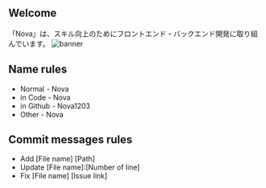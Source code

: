 ## Welcome
「Nova」は、スキル向上のためにフロントエンド・バックエンド開発に取り組んでいます。
![banner](https://github.com/Nova1203/.github/assets/138958366/3fafe354-bdb1-4690-be25-ddc338503f05)
## Name rules
- Normal - Nova
- in Code - Nova
- in Github - Nova1203
- Other - Nova
## Commit messages rules
- Add [File name] [Path]
- Update [File name]:[Number of line]
- Fix [File name] [Issue link]
